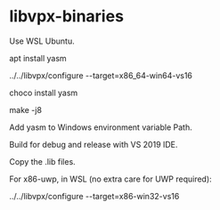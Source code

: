 # libvpx-binaries

Use WSL Ubuntu.

apt install yasm

../../libvpx/configure --target=x86_64-win64-vs16

choco install yasm

make -j8

Add yasm to Windows environment variable Path.

Build for debug and release with VS 2019 IDE.

Copy the .lib files.



For x86-uwp, in WSL (no extra care for UWP required):

../../libvpx/configure --target=x86-win32-vs16
